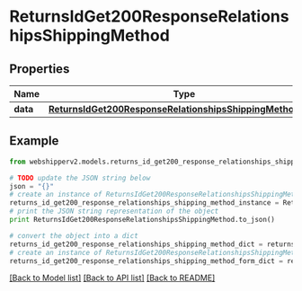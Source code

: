 # ReturnsIdGet200ResponseRelationshipsShippingMethod


## Properties
Name | Type | Description | Notes
------------ | ------------- | ------------- | -------------
**data** | [**ReturnsIdGet200ResponseRelationshipsShippingMethodData**](ReturnsIdGet200ResponseRelationshipsShippingMethodData.md) |  | [optional] 

## Example

```python
from webshipperv2.models.returns_id_get200_response_relationships_shipping_method import ReturnsIdGet200ResponseRelationshipsShippingMethod

# TODO update the JSON string below
json = "{}"
# create an instance of ReturnsIdGet200ResponseRelationshipsShippingMethod from a JSON string
returns_id_get200_response_relationships_shipping_method_instance = ReturnsIdGet200ResponseRelationshipsShippingMethod.from_json(json)
# print the JSON string representation of the object
print ReturnsIdGet200ResponseRelationshipsShippingMethod.to_json()

# convert the object into a dict
returns_id_get200_response_relationships_shipping_method_dict = returns_id_get200_response_relationships_shipping_method_instance.to_dict()
# create an instance of ReturnsIdGet200ResponseRelationshipsShippingMethod from a dict
returns_id_get200_response_relationships_shipping_method_form_dict = returns_id_get200_response_relationships_shipping_method.from_dict(returns_id_get200_response_relationships_shipping_method_dict)
```
[[Back to Model list]](../README.md#documentation-for-models) [[Back to API list]](../README.md#documentation-for-api-endpoints) [[Back to README]](../README.md)


